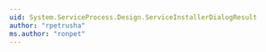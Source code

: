 ```yaml
---
uid: System.ServiceProcess.Design.ServiceInstallerDialogResult
author: "rpetrusha"
ms.author: "ronpet"
---
```


